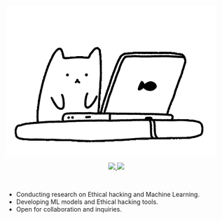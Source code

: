 <img src="giphy.gif" align="center">

<p align="center">

  <a href="https://github.com/im-strange">
  <img src="https://img.shields.io/badge/-GitHub-blue?style=for-the-badge&logo=GitHub">
  </a>

  <a href="samgenoguin02@gmail.com">
  <img src="https://img.shields.io/badge/-Email-red?style=for-the-badge&logo=gmail&logoColor=white">
  </a>

</p>

<br>

- Conducting research on Ethical hacking and Machine Learning.
- Developing ML models and Ethical hacking tools.
- Open for collaboration and inquiries.
